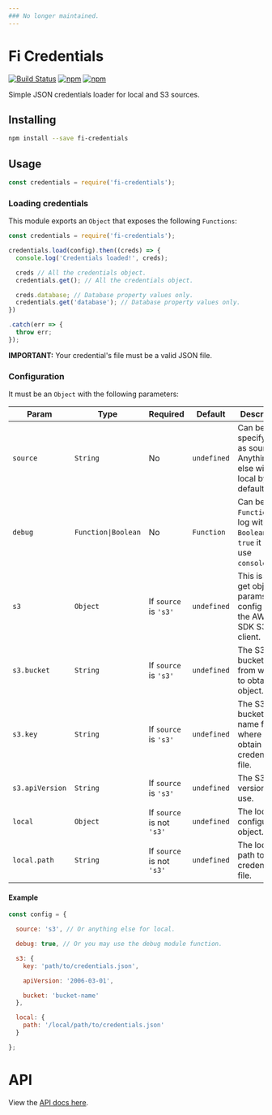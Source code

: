 ```yaml
---
### No longer maintained.
---
```


# Fi Credentials

[![Build Status](https://travis-ci.org/FinalDevStudio/fi-credentials.svg?branch=master)](https://travis-ci.org/FinalDevStudio/fi-credentials) [![npm](https://img.shields.io/npm/v/fi-credentials.svg)]() [![npm](https://img.shields.io/npm/l/express.svg)]()

Simple JSON credentials loader for local and S3 sources.


## Installing
```sh
npm install --save fi-credentials
```


## Usage

```js
const credentials = require('fi-credentials');
```


### Loading credentials

This module exports an `Object` that exposes the following `Functions`:

```js
const credentials = require('fi-credentials');

credentials.load(config).then((creds) => {
  console.log('Credentials loaded!', creds);

  creds // All the credentials object.
  credentials.get(); // All the credentials object.

  creds.database; // Database property values only.
  credentials.get('database'); // Database property values only.
})

.catch(err => {
  throw err;
});
```

**IMPORTANT:** Your credential's file must be a valid JSON file.


### Configuration

It must be an `Object` with the following parameters:

| Param | Type | Required | Default | Description |
| --- | --- | --- | --- | --- |
| `source` | `String` | No | `undefined` | Can be used specify `'s3'` as source. Anything else will be local by default. |
| `debug` | `Function\|Boolean` | No | `Function` | Can be a `Function` to log with or a `Boolean`. If `true` it will use `console.log`. |
| `s3` | `Object` | If `source` is `'s3'` | `undefined` | This is the get object params config for the AWS SDK S3 client. |
| `s3.bucket` | `String` | If `source` is `'s3'` | `undefined` | The S3 bucket name from where to obtain the object. |
| `s3.key` | `String` | If `source` is `'s3'` | `undefined` | The S3 bucket key name from where to obtain the credentials file. |
| `s3.apiVersion` | `String` | If `source` is `'s3'` | `undefined` | The S3 API version to use. |
| `local` | `Object` | If `source` is not `'s3'` | `undefined` | The local configuration object. |
| `local.path` | `String` | If `source` is not `'s3'` | `undefined` | The local path to the credentials file. |


#### Example

```js
const config = {

  source: 's3', // Or anything else for local.

  debug: true, // Or you may use the debug module function.

  s3: {
    key: 'path/to/credentials.json',

    apiVersion: '2006-03-01',

    bucket: 'bucket-name'
  },

  local: {
    path: '/local/path/to/credentials.json'
  }

};
```


# API

View the [API docs here](docs/index.md).
